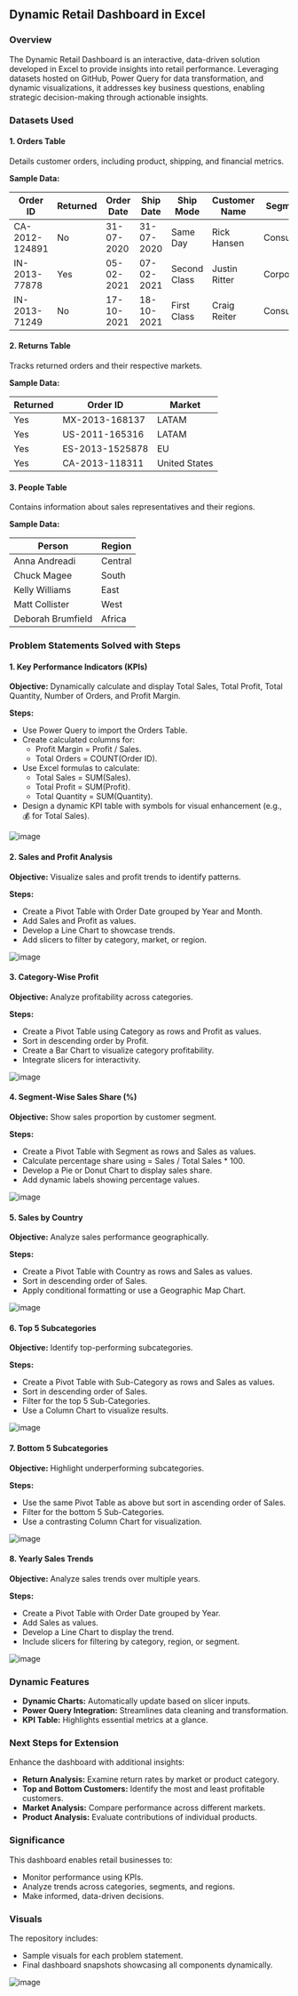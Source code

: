 ## Dynamic Retail Dashboard in Excel

### Overview
The Dynamic Retail Dashboard is an interactive, data-driven solution developed in Excel to provide insights into retail performance. Leveraging datasets hosted on GitHub, Power Query for data transformation, and dynamic visualizations, it addresses key business questions, enabling strategic decision-making through actionable insights.

### Datasets Used

#### 1. **Orders Table**
Details customer orders, including product, shipping, and financial metrics.

**Sample Data:**

| Order ID         | Returned | Order Date | Ship Date | Ship Mode    | Customer Name | Segment   | Country       | Market | Sales   | Profit  | Discount |
|------------------|----------|------------|-----------|--------------|----------------|-----------|---------------|--------|---------|---------|----------|
| CA-2012-124891  | No       | 31-07-2020 | 31-07-2020| Same Day     | Rick Hansen   | Consumer  | United States | US     | 2309.65 | 762.18  | 0        |
| IN-2013-77878   | Yes      | 05-02-2021 | 07-02-2021| Second Class | Justin Ritter | Corporate | Australia     | APAC   | 3709.40 | -288.77 | 0.1      |
| IN-2013-71249   | No       | 17-10-2021 | 18-10-2021| First Class  | Craig Reiter  | Consumer  | Australia     | APAC   | 5175.17 | 919.97  | 0.1      |

#### 2. **Returns Table**
Tracks returned orders and their respective markets.

**Sample Data:**

| Returned | Order ID       | Market        |
|----------|----------------|---------------|
| Yes      | MX-2013-168137 | LATAM         |
| Yes      | US-2011-165316 | LATAM         |
| Yes      | ES-2013-1525878| EU            |
| Yes      | CA-2013-118311 | United States |

#### 3. **People Table**
Contains information about sales representatives and their regions.

**Sample Data:**

| Person            | Region    |
|-------------------|-----------|
| Anna Andreadi     | Central   |
| Chuck Magee       | South     |
| Kelly Williams    | East      |
| Matt Collister    | West      |
| Deborah Brumfield | Africa    |

### Problem Statements Solved with Steps

#### 1. **Key Performance Indicators (KPIs)**
**Objective:** Dynamically calculate and display Total Sales, Total Profit, Total Quantity, Number of Orders, and Profit Margin.

**Steps:**
- Use Power Query to import the Orders Table.
- Create calculated columns for:
  - Profit Margin = Profit / Sales.
  - Total Orders = COUNT(Order ID).
- Use Excel formulas to calculate:
  - Total Sales = SUM(Sales).
  - Total Profit = SUM(Profit).
  - Total Quantity = SUM(Quantity).
- Design a dynamic KPI table with symbols for visual enhancement (e.g., 💰 for Total Sales).

![image](https://github.com/user-attachments/assets/e153274f-c3b9-48d0-bb9b-0f7d7b70b8d1)



#### 2. **Sales and Profit Analysis**
**Objective:** Visualize sales and profit trends to identify patterns.

**Steps:**
- Create a Pivot Table with Order Date grouped by Year and Month.
- Add Sales and Profit as values.
- Develop a Line Chart to showcase trends.
- Add slicers to filter by category, market, or region.

![image](https://github.com/user-attachments/assets/9bd85b6b-a1ca-4369-adde-4c3214e5a4f9)


#### 3. **Category-Wise Profit**
**Objective:** Analyze profitability across categories.

**Steps:**
- Create a Pivot Table using Category as rows and Profit as values.
- Sort in descending order by Profit.
- Create a Bar Chart to visualize category profitability.
- Integrate slicers for interactivity.

![image](https://github.com/user-attachments/assets/1ee10444-6400-4557-a46a-348d77ea5ad3)


#### 4. **Segment-Wise Sales Share (%)**
**Objective:** Show sales proportion by customer segment.

**Steps:**
- Create a Pivot Table with Segment as rows and Sales as values.
- Calculate percentage share using = Sales / Total Sales * 100.
- Develop a Pie or Donut Chart to display sales share.
- Add dynamic labels showing percentage values.

![image](https://github.com/user-attachments/assets/4264a4c7-96c0-406b-b787-dabe7ea14946)


#### 5. **Sales by Country**
**Objective:** Analyze sales performance geographically.

**Steps:**
- Create a Pivot Table with Country as rows and Sales as values.
- Sort in descending order of Sales.
- Apply conditional formatting or use a Geographic Map Chart.

![image](https://github.com/user-attachments/assets/60db2daa-0f5a-4f2d-9a56-adb4e44c6238)


#### 6. **Top 5 Subcategories**
**Objective:** Identify top-performing subcategories.

**Steps:**
- Create a Pivot Table with Sub-Category as rows and Sales as values.
- Sort in descending order of Sales.
- Filter for the top 5 Sub-Categories.
- Use a Column Chart to visualize results.

![image](https://github.com/user-attachments/assets/73d4e0c2-08dc-451b-90dc-b1227eb2b71d)


#### 7. **Bottom 5 Subcategories**
**Objective:** Highlight underperforming subcategories.

**Steps:**
- Use the same Pivot Table as above but sort in ascending order of Sales.
- Filter for the bottom 5 Sub-Categories.
- Use a contrasting Column Chart for visualization.

![image](https://github.com/user-attachments/assets/47604b9b-33df-4be7-a99b-1c1e3daa4395)


#### 8. **Yearly Sales Trends**
**Objective:** Analyze sales trends over multiple years.

**Steps:**
- Create a Pivot Table with Order Date grouped by Year.
- Add Sales as values.
- Develop a Line Chart to display the trend.
- Include slicers for filtering by category, region, or segment.

![image](https://github.com/user-attachments/assets/ae3f937b-b090-4b8c-a84d-67598b66c77b)


### Dynamic Features
- **Dynamic Charts:** Automatically update based on slicer inputs.
- **Power Query Integration:** Streamlines data cleaning and transformation.
- **KPI Table:** Highlights essential metrics at a glance.

### Next Steps for Extension
Enhance the dashboard with additional insights:
- **Return Analysis:** Examine return rates by market or product category.
- **Top and Bottom Customers:** Identify the most and least profitable customers.
- **Market Analysis:** Compare performance across different markets.
- **Product Analysis:** Evaluate contributions of individual products.

### Significance
This dashboard enables retail businesses to:
- Monitor performance using KPIs.
- Analyze trends across categories, segments, and regions.
- Make informed, data-driven decisions.

### Visuals
The repository includes:
- Sample visuals for each problem statement.
- Final dashboard snapshots showcasing all components dynamically.

![image](https://github.com/user-attachments/assets/b2195c24-0ccf-4e3b-9b80-4e9ee364c14b)
